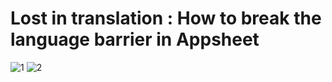 # Lost in translation : How to break the language barrier in Appsheet

![1](https://github.com/GhislainSanjuan/map/blob/main/docs/1.png?raw=true)
![2](https://github.com/GhislainSanjuan/map/blob/main/docs/2.png?raw=true)

